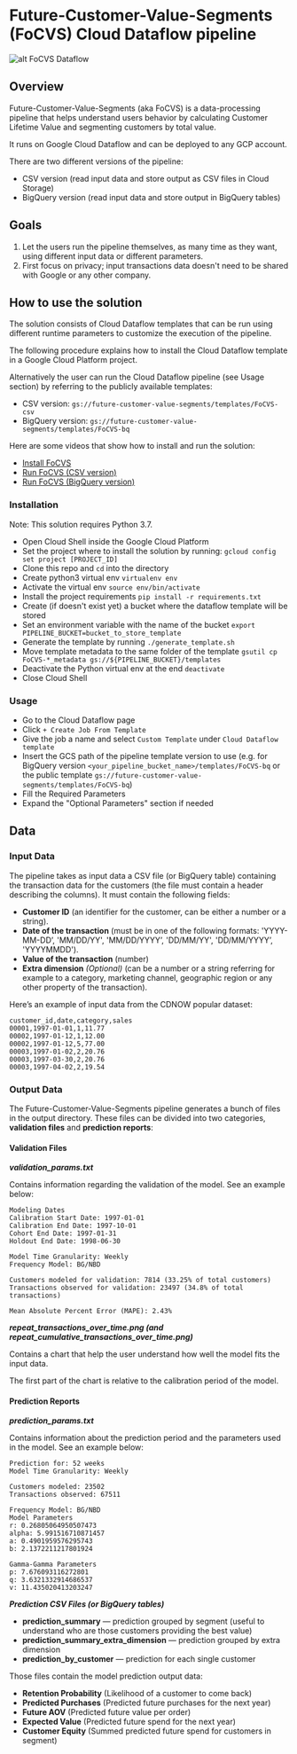 # Future-Customer-Value-Segments (FoCVS) Cloud Dataflow pipeline

![alt FoCVS Dataflow](https://storage.googleapis.com/future-customer-value-segments/FoCVS_dataflow.png)

## Overview

Future-Customer-Value-Segments (aka FoCVS) is a data-processing pipeline that helps understand users behavior by calculating Customer Lifetime Value and segmenting customers by total value.

It runs on Google Cloud Dataflow and can be deployed to any GCP account.

There are two different versions of the pipeline: 
* CSV version (read input data and store output as CSV files in Cloud Storage)
* BigQuery version (read input data and store output in BigQuery tables)

## Goals

1. Let the users run the pipeline themselves, as many time as they want, using different input data or different parameters.
2. First focus on privacy; input transactions data doesn't need to be shared with Google or any other company.

## How to use the solution

The solution consists of Cloud Dataflow templates that can be run using different runtime parameters to customize the execution of the pipeline.

The following procedure explains how to install the Cloud Dataflow template in a Google Cloud Platform project.

Alternatively the user can run the Cloud Dataflow pipeline (see Usage section) by referring to the publicly available templates:

* CSV version: `gs://future-customer-value-segments/templates/FoCVS-csv`
* BigQuery version: `gs://future-customer-value-segments/templates/FoCVS-bq`

Here are some videos that show how to install and run the solution:
* [Install FoCVS](https://youtu.be/PcUys4_R8gk)
* [Run FoCVS (CSV version)](https://youtu.be/-XEtlcN1bRU)
* [Run FoCVS (BigQuery version)](https://youtu.be/hKjbKthZdkg)

### Installation

Note: This solution requires Python 3.7.

* Open Cloud Shell inside the Google Cloud Platform
* Set the project where to install the solution by running: `gcloud config set project [PROJECT_ID]`
* Clone this repo and `cd` into the directory
* Create python3 virtual env `virtualenv env`
* Activate the virtual env `source env/bin/activate`
* Install the project requirements `pip install -r requirements.txt`
* Create (if doesn't exist yet) a bucket where the dataflow template will be stored
* Set an environment variable with the name of the bucket `export PIPELINE_BUCKET=bucket_to_store_template`
* Generate the template by running `./generate_template.sh`
* Move template metadata to the same folder of the template `gsutil cp FoCVS-*_metadata gs://${PIPELINE_BUCKET}/templates`
* Deactivate the Python virtual env at the end `deactivate`
* Close Cloud Shell

### Usage

* Go to the Cloud Dataflow page
* Click `+ Create Job From Template`
* Give the job a name and select `Custom Template` under `Cloud Dataflow template`
* Insert the GCS path of the pipeline template version to use (e.g. for BigQuery version `<your_pipeline_bucket_name>/templates/FoCVS-bq` or the public template `gs://future-customer-value-segments/templates/FoCVS-bq`)
* Fill the Required Parameters
* Expand the "Optional Parameters" section if needed

## Data

### Input Data

The pipeline takes as input data a CSV file (or BigQuery table) containing the transaction data for the customers (the file must contain a header describing the columns). It must contain the following fields:

* **Customer ID** (an identifier for the customer, can be either a number or a string).
* **Date of the transaction** (must be in one of the following formats: 'YYYY-MM-DD’, 'MM/DD/YY', 'MM/DD/YYYY’, 'DD/MM/YY', 'DD/MM/YYYY’, 'YYYYMMDD').
* **Value of the transaction** (number)
* **Extra dimension** *(Optional)* (can be a number or a string referring for example to a category, marketing channel, geographic region or any other property of the transaction).

Here’s an example of input data from the CDNOW popular dataset:
```
customer_id,date,category,sales
00001,1997-01-01,1,11.77
00002,1997-01-12,1,12.00
00002,1997-01-12,5,77.00
00003,1997-01-02,2,20.76
00003,1997-03-30,2,20.76
00003,1997-04-02,2,19.54
```

### Output Data

The Future-Customer-Value-Segments pipeline generates a bunch of files in the output directory.
These files can be divided into two categories, **validation files** and **prediction reports**:

#### Validation Files

***validation_params.txt***

Contains information regarding the validation of the model. See an example below:

```
Modeling Dates
Calibration Start Date: 1997-01-01
Calibration End Date: 1997-10-01
Cohort End Date: 1997-01-31
Holdout End Date: 1998-06-30

Model Time Granularity: Weekly
Frequency Model: BG/NBD

Customers modeled for validation: 7814 (33.25% of total customers)
Transactions observed for validation: 23497 (34.8% of total transactions)

Mean Absolute Percent Error (MAPE): 2.43%
```

***repeat_transactions_over_time.png (and repeat_cumulative_transactions_over_time.png)***

Contains a chart that help the user understand how well the model fits the input data.

The first part of the chart is relative to the calibration period of the model.

#### Prediction Reports

***prediction_params.txt***

Contains information about the prediction period and the parameters used in the model. See an example below:

```
Prediction for: 52 weeks
Model Time Granularity: Weekly

Customers modeled: 23502
Transactions observed: 67511

Frequency Model: BG/NBD
Model Parameters
r: 0.26805064950507473
alpha: 5.991516710871457
a: 0.4901959576295743
b: 2.1372211217801924

Gamma-Gamma Parameters
p: 7.676093116272801
q: 3.6321332914686537
v: 11.435020413203247
```

***Prediction CSV Files (or BigQuery tables)***

* **prediction_summary** &mdash; prediction grouped by segment (useful to understand who are those customers providing the best value)
* **prediction_summary_extra_dimension** &mdash; prediction grouped by extra dimension
* **prediction_by_customer** &mdash; prediction for each single customer

Those files contain the model prediction output data:

* **Retention Probability** (Likelihood of a customer to come back)
* **Predicted Purchases** (Predicted future purchases for the next year)
* **Future AOV** (Predicted future value per order)
* **Expected Value** (Predicted future spend for the next year)
* **Customer Equity** (Summed predicted future spend for customers in segment)
